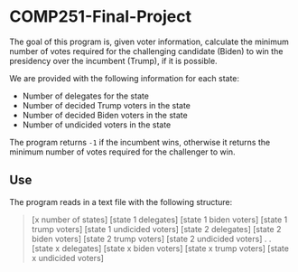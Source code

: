 # COMP251-Final-Project
The goal of this program is, given voter information, calculate the minimum number of votes required for the challenging candidate (Biden) to win the presidency over the incumbent (Trump), if it is possible.

We are provided with the following information for each state:
* Number of delegates for the state
* Number of decided Trump voters in the state
* Number of decided Biden voters in the state
* Number of undicided voters in the state

The program returns `-1` if the incumbent wins, otherwise it returns the minimum number of votes required for the challenger to win.

## Use
The program reads in a text file with the following structure:

> [x number of states]
> [state 1 delegates] [state 1 biden voters] [state 1 trump voters] [state 1 undicided voters]
> [state 2 delegates] [state 2 biden voters] [state 2 trump voters] [state 2 undicided voters]
> .
> .
> [state x delegates] [state x biden voters] [state x trump voters] [state x undicided voters]
